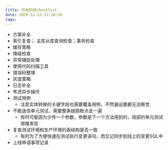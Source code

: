 ```yaml
---
title: 开发阶段checklist
date: 2020-12-23 22:10:16
tags:
---
```


+ 方案补全
+ 索引复查； 主库从库查询检查；事务检查
+ 缓存策略
+ 降级检查
+ 异常捕捉处理
+ 使用代码扫描工具
+ 错误码整理
+ 灰度策略
+ 日志补全
+ 考虑异步操作
+ 测试用例
  - 注意实体转换的关键字段也需要覆盖用例，不然漏设置都无法察觉
+ 不能迷信单元测试，需要整条链路断点走一遍
	- 有时可能因为少传一个参数，参数是下一个方法用到的，局部的单元测试很难发现
+ 复查测试环境和生产环境的表结构是否一致
	- 有时为了方便快速在测试执行变更语句，而忘记同步到线上的变更SQL中
+ 上线申请事项记录

